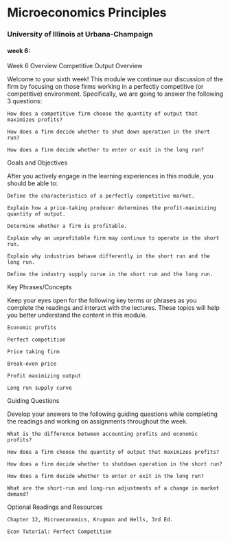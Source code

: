 # Microeconomics Principles
### University of Illinois at Urbana-Champaign

#### week 6:

Week 6 Overview
Competitive Output
Overview

Welcome to your sixth week! This module we continue our discussion of the firm by focusing on those firms working in a perfectly competitive (or competitive) environment. Specifically, we are going to answer the following 3 questions:

    How does a competitive firm choose the quantity of output that maximizes profits?

    How does a firm decide whether to shut down operation in the short run?

    How does a firm decide whether to enter or exit in the long run?

Goals and Objectives

After you actively engage in the learning experiences in this module, you should be able to:

    Define the characteristics of a perfectly competitive market.

    Explain how a price-taking producer determines the profit-maximizing quantity of output.

    Determine whether a firm is profitable.

    Explain why an unprofitable firm may continue to operate in the short run.

    Explain why industries behave differently in the short run and the long run.

    Define the industry supply curve in the short run and the long run.

Key Phrases/Concepts

Keep your eyes open for the following key terms or phrases as you complete the readings and interact with the lectures. These topics will help you better understand the content in this module.

    Economic profits

    Perfect competition

    Price taking firm

    Break-even price

    Profit maximizing output

    Long run supply curve

Guiding Questions

Develop your answers to the following guiding questions while completing the readings and working on assignments throughout the week.

    What is the difference between accounting profits and economic profits?

    How does a firm choose the quantity of output that maximizes profits?

    How does a firm decide whether to shutdown operation in the short run?

    How does a firm decide whether to enter or exit in the long run?

    What are the short-run and long-run adjustments of a change in market demand?

Optional Readings and Resources

    Chapter 12, Microeconomics, Krugman and Wells, 3rd Ed.

    Econ Tutorial: Perfect Competition